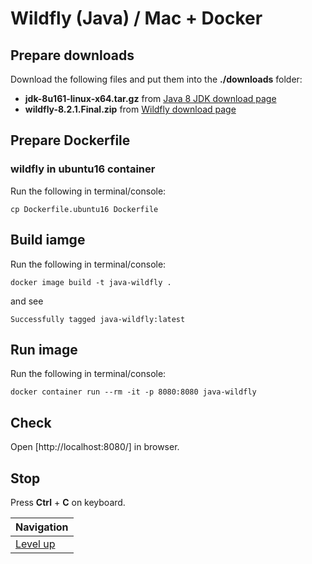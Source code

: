 # Wildfly (Java) / Mac + Docker #

## Prepare downloads ##

Download the following files and put them into the **./downloads** folder:

* **jdk-8u161-linux-x64.tar.gz** from [Java 8 JDK download page](http://www.oracle.com/technetwork/java/javase/downloads/jdk8-downloads-2133151.html)
* **wildfly-8.2.1.Final.zip** from [Wildfly download page](http://wildfly.org/downloads/)

## Prepare Dockerfile ##

### wildfly in ubuntu16 container ###

Run the following in terminal/console:

    cp Dockerfile.ubuntu16 Dockerfile

## Build iamge ##

Run the following in terminal/console:

    docker image build -t java-wildfly .

and see

    Successfully tagged java-wildfly:latest

## Run image ##

Run the following in terminal/console:

    docker container run --rm -it -p 8080:8080 java-wildfly

## Check ##

Open [http://localhost:8080/] in browser.

## Stop ##

Press **Ctrl** + **C** on keyboard.

| Navigation               |
| ------------------------ |
| [Level up](../README.md) |
